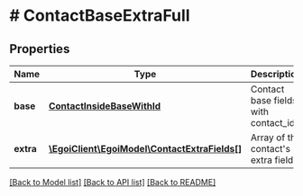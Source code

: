 # # ContactBaseExtraFull

## Properties

Name | Type | Description | Notes
------------ | ------------- | ------------- | -------------
**base** | [**ContactInsideBaseWithId**](ContactInsideBaseWithId.md) | Contact base fields with contact_id | [optional] 
**extra** | [**\EgoiClient\EgoiModel\ContactExtraFields[]**](ContactExtraFields.md) | Array of the contact&#39;s extra fields | [optional] 

[[Back to Model list]](../../README.md#documentation-for-models) [[Back to API list]](../../README.md#documentation-for-api-endpoints) [[Back to README]](../../README.md)


